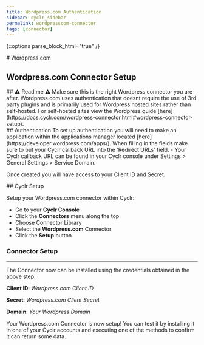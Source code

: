 ```yaml
---
title: Wordpress.com Authentication
sidebar: cyclr_sidebar
permalink: wordpresscom-connector
tags: [connector]
---
```

{::options parse_block_html="true" /}
<section class="card py-5 my-5">
# Wordpress.com

Wordpress.com Connector Setup
-------------


</section>
<section class="card py-5 my-5">
## ⚠️ Read me ⚠️
Make sure this is the right Wordpress connector you are after. Wordpress.com uses authentication that doesnt require the use of 3rd party plugins and is primarily used for Wordpress hosted sites rather than self-hosted.
For self-hosted sites view the Wordpress guide [here](https://docs.cyclr.com/wordpress-connector.html#wordpress-connector-setup).


</section>
<section class="card py-5 my-5">
## Authentication
To set up authentication you will need to make an application within the applications manager located [here](https://developer.wordpress.com/apps/). 
When filling in the fields make sure to put your Cyclr callback URL into the 'Redirect URLs' field.
- Your Cyclr callback URL can be found in your Cyclr console under Settings > General Settings > Service Domain.

Once created you will have access to your Client ID and Secret.


</section>
<section class="card py-5 my-5">
## Cyclr Setup

Setup your Wordpress.com connector within Cyclr:

- Go to your **Cyclr Console**
- Click the **Connectors** menu along the top
- Choose Connector Library
- Select the  **Wordpress.com** Connector
- Click the **Setup** button

### Connector Setup
---------------

The Connector now can be installed using the credentials obtained in the above step:

**Client ID**: _Wordpress.com Client ID_

**Secret**: _Wordpress.com Client Secret_

**Domain**:  _Your Wordpress Domain_ 

Your Wordpress.com Connector is now setup! You can test it by installing it in one of your Cyclr accounts and executing one of the methods to confirm it can return some data.

</section>
